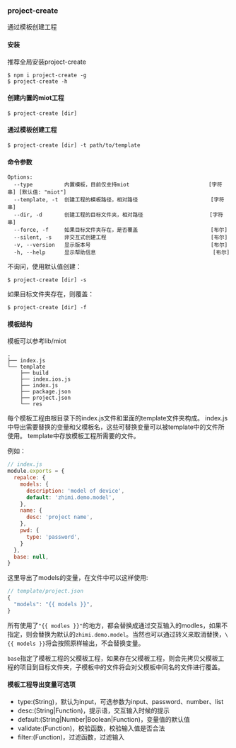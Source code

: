 ### project-create
通过模板创建工程

#### 安装
推荐全局安装project-create
```
$ npm i project-create -g
$ project-create -h
```

#### 创建内置的miot工程

```
$ project-create [dir]
```

#### 通过模板创建工程
```
$ project-create [dir] -t path/to/template
```

#### 命令参数
```
Options:
  --type          内置模板，目前仅支持miot                         [字符串] [默认值: "miot"]
  --template, -t  创建工程的模板路径，相对路径                       [字符串]
  --dir, -d       创建工程的目标文件夹，相对路径                     [字符串]
  --force, -f     如果目标文件夹存在，是否覆盖                       [布尔]
  --silent, -s    非交互式创建工程                                 [布尔]
  -v, --version   显示版本号                                      [布尔]
  -h, --help      显示帮助信息                                     [布尔]
```

不询问，使用默认值创建：
```
$ project-create [dir] -s
```

如果目标文件夹存在，则覆盖：
```
$ project-create [dir] -f
```

#### 模板结构

模板可以参考lib/miot

```
.
├── index.js
└── template
    ├── build
    ├── index.ios.js
    ├── index.js
    ├── package.json
    ├── project.json
    └── res
```
每个模板工程由根目录下的index.js文件和里面的template文件夹构成。
index.js中导出需要替换的变量和父模板名，这些可替换变量可以被template中的文件所使用。
template中存放模板工程所需要的文件。

例如：

```js
// index.js
module.exports = {
  repalce: {
    models: {
      description: 'model of device',
      default: 'zhimi.demo.model',
    },
    name: {
      desc: 'project name',
    },
    pwd: {
      type: 'password',
    }
  },
  base: null,
}

```
这里导出了models的变量，在文件中可以这样使用:
```js
// template/project.json
{
  "models": "{{ models }}",
}
```
所有使用了`"{{ modles }}"`的地方，都会替换成通过交互输入的modles，如果不指定，则会替换为默认的`zhimi.demo.model`。当然也可以通过转义来取消替换，`\{{ models }}`将会按照原样输出，不会替换变量。

`base`指定了模板工程的父模板工程，如果存在父模板工程，则会先拷贝父模板工程的项目到目标文件夹，子模板中的文件将会对父模板中同名的文件进行覆盖。

#### 模板工程导出变量可选项

+ type:(String)，默认为input，可选参数为input、password、number、list
+ desc:(String|Function)，提示语，交互输入时候的提示
+ default:(String|Number|Boolean|Function)，变量值的默认值
+ validate:(Function)，校验函数，校验输入值是否合法
+ filter:(Function)，过滤函数，过滤输入

